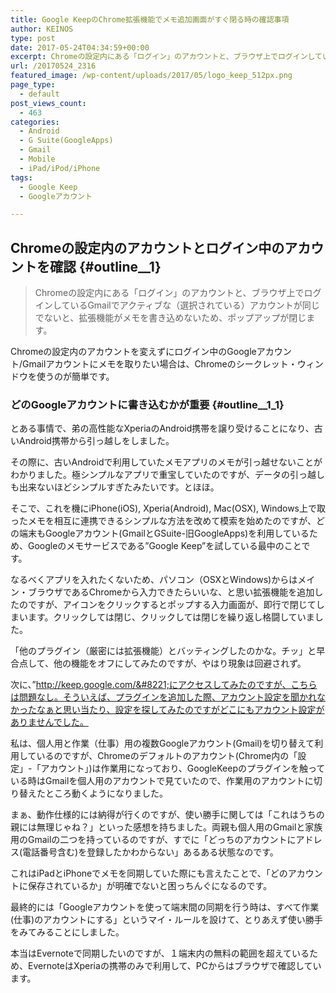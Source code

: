 ```yaml
---
title: Google KeepのChrome拡張機能でメモ追加画面がすぐ閉る時の確認事項
author: KEINOS
type: post
date: 2017-05-24T04:34:59+00:00
excerpt: Chromeの設定内にある「ログイン」のアカウントと、ブラウザ上でログインしているGmailのアクティブな（選択されている）アカウントが同じでないと、ポップアップの入力画面は閉じてしまいます。
url: /20170524_2316
featured_image: /wp-content/uploads/2017/05/logo_keep_512px.png
page_type:
  - default
post_views_count:
  - 463
categories:
  - Android
  - G Suite(GoogleApps)
  - Gmail
  - Mobile
  - iPad/iPod/iPhone
tags:
  - Google Keep
  - Googleアカウント

---
```

## Chromeの設定内のアカウントとログイン中のアカウントを確認 {#outline__1}

> Chromeの設定内にある「ログイン」のアカウントと、ブラウザ上でログインしているGmailでアクティブな（選択されている）アカウントが同じでないと、拡張機能がメモを書き込めないため、ポップアップが閉じます。 

Chromeの設定内のアカウントを変えずにログイン中のGoogleアカウント/Gmailアカウントにメモを取りたい場合は、Chromeのシークレット・ウィンドウを使うのが簡単です。

### どのGoogleアカウントに書き込むかが重要 {#outline__1_1}

とある事情で、弟の高性能なXperiaのAndroid携帯を譲り受けることになり、古いAndroid携帯から引っ越しをしました。

その際に、古いAndroidで利用していたメモアプリのメモが引っ越せないことがわかりました。極シンプルなアプリで重宝していたのですが、データの引っ越しも出来ないほどシンプルすぎたみたいです。とほほ。

そこで、これを機にiPhone(iOS), Xperia(Android), Mac(OSX), Windows上で取ったメモを相互に連携できるシンプルな方法を改めて模索を始めたのですが、どの端末もGoogleアカウント(GmailとGSuite-旧GoogleApps)を利用しているため、Googleのメモサービスである&#8221;Google Keep&#8221;を試している最中のことです。

なるべくアプリを入れたくないため、パソコン（OSXとWindows)からはメイン・ブラウザであるChromeから入力できたらいいな、と思い拡張機能を追加したのですが、アイコンをクリックするとポップする入力画面が、即行で閉じてしまいます。クリックしては閉じ、クリックしては閉じを繰り返し格闘していました。

「他のプラグイン（厳密には拡張機能）とバッティングしたのかな。チッ」と早合点して、他の機能をオフにしてみたのですが、やはり現象は回避されず。

次に、&#8221;http://keep.google.com/&#8221;にアクセスしてみたのですが、こちらは問題なし。そういえば、プラグインを追加した際、アカウント設定を聞かれなかったなぁと思い当たり、設定を探してみたのですがどこにもアカウント設定がありませんでした。

私は、個人用と作業（仕事）用の複数Googleアカウント(Gmail)を切り替えて利用しているのですが、Chromeのデフォルトのアカウント(Chrome内の「設定」-「アカウント」)は作業用になっており、GoogleKeepのプラグインを触っている時はGmailを個人用のアカウントで見ていたので、作業用のアカウントに切り替えたところ動くようになりました。

まぁ、動作仕様的には納得が行くのですが、使い勝手に関しては「これはうちの親には無理じゃね？」といった感想を持ちました。両親も個人用のGmailと家族用のGmailの二つを持っているのですが、すでに「どっちのアカウントにアドレス(電話番号含む)を登録したかわからない」あるある状態なのです。

これはiPadとiPhoneでメモを同期していた際にも言えたことで、「どのアカウントに保存されているか」が明確でないと困っちんぐになるのです。

最終的には「Googleアカウントを使って端末間の同期を行う時は、すべて作業(仕事)のアカウントにする」というマイ・ルールを設けて、とりあえず使い勝手をみてみることにしました。

本当はEvernoteで同期したいのですが、１端末内の無料の範囲を超えているため、EvernoteはXperiaの携帯のみで利用して、PCからはブラウザで確認しています。